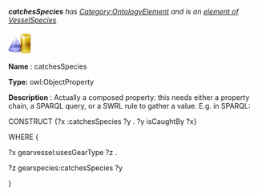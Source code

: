 ___catchesSpecies__ 
 has
 [Category:OntologyElement](../../Category/OntologyElement "Category:OntologyElement") 
 and is an
 [element of](../../Property/ElementOf "Property:ElementOf") 
[VesselSpecies](../../Submissions/VesselSpecies "Submissions:VesselSpecies")_




  





[![ObjectProperty](../public/images/thumb/c/c3/ObjectProperty.gif/45px-ObjectProperty.gif)](../../Image/ObjectProperty.gif "ObjectProperty")


__Name__ 
 : catchesSpecies
 



__Type:__ 
 owl:ObjectProperty
 



__Description__ 
 : Actually a composed property: this needs either a property chain, a SPARQL query, or a SWRL rule to gather a value. E.g. in SPARQL:
 



  





 CONSTRUCT {?x :catchesSpecies ?y . ?y isCaughtBy ?x}
 



 WHERE {
 



 ?x gearvessel:usesGearType ?z .
 



 ?z gearspecies:catchesSpecies ?y
 



 }